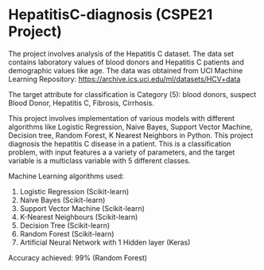 # HepatitisC-diagnosis (CSPE21 Project)
The project involves analysis of the Hepatitis C dataset. 
The data set contains laboratory values of blood donors and Hepatitis C patients and demographic values like age. The data was obtained from UCI Machine Learning Repository: https://archive.ics.uci.edu/ml/datasets/HCV+data

The target attribute for classification is Category (5): blood donors, suspect Blood Donor, Hepatitis C, Fibrosis, Cirrhosis.

This project involves implementation of various models with different algorithms like Logistic Regression, Naive Bayes, Support Vector Machine, Decision tree, Random Forest, K Nearest Neighbors in Python. This project diagnosis the hepatitis C disease in a patient. This is a classification problem, with input features a a variety of parameters, and the target variable is a multiclass variable with 5 different classes.

Machine Learning algorithms used:

  1. Logistic Regression (Scikit-learn)
  2. Naive Bayes (Scikit-learn)
  3. Support Vector Machine (Scikit-learn)
  4. K-Nearest Neighbours (Scikit-learn)
  5. Decision Tree (Scikit-learn)
  6. Random Forest (Scikit-learn)
  7. Artificial Neural Network with 1 Hidden layer (Keras)

Accuracy achieved: 99% (Random Forest)
